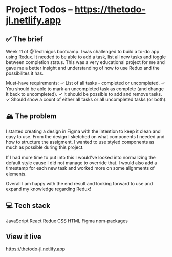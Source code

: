 # Project Todos – https://thetodo-jl.netlify.app

## ✅ The brief
Week 11 of @Technigos bootcamp. I was challenged to build a to-do app using Redux.
It needed to be able to add a task, list all new tasks and toggle between completion status.
This was a very educational project for me and gave me a better insight and understanding of how to use Redux and the possibilites it has.

Must-have requirements:
✓ List of all tasks - completed or uncompleted.
✓ You should be able to mark an uncompleted task as complete (and change it back to uncompleted).
✓ It should be possible to add and remove tasks.
✓ Should show a count of either all tasks or all uncompleted tasks (or both).

## 🏔️ The problem

I started creating a design in Figma with the intention to keep it clean and easy to use. From the design I sketched on what components I needed and how to structure the assigment.  I wanted to use styled components as much as possible during this project.

If I had more time to put into this I would've looked into normalizing the default style cause I did not manage to override that. I would also add a timestamp for each new task and worked more on some alignments of elements.

Overall I am happy with the end result and looking forward to use and expand my knowledge regarding Redux! 

## 💻 Tech stack
JavaScript
React
Redux
CSS
HTML
Figma
npm-packages

## View it live

https://thetodo-jl.netlify.app
